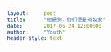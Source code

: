 ```yaml
---
layout:     post
title:      "他是狗，你们便是苟奴隶"
date:       2017-06-24 12:00:00
author:     "Youth"
header-style: text
---
```


